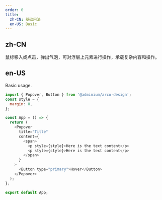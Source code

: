 ```yaml
---
order: 0
title:
  zh-CN: 基础用法
  en-US: Basic
---
```


## zh-CN

鼠标移入或点击，弹出气泡，可对浮层上元素进行操作，承载复杂内容和操作。

## en-US

Basic usage.

```js
import { Popover, Button } from '@adminium/arco-design';
const style = {
  margin: 0,
};

const App = () => {
  return (
    <Popover
      title="Title"
      content={
        <span>
          <p style={style}>Here is the text content</p>
          <p style={style}>Here is the text content</p>
        </span>
      }
    >
      <Button type="primary">Hover</Button>
    </Popover>
  );
};

export default App;
```

